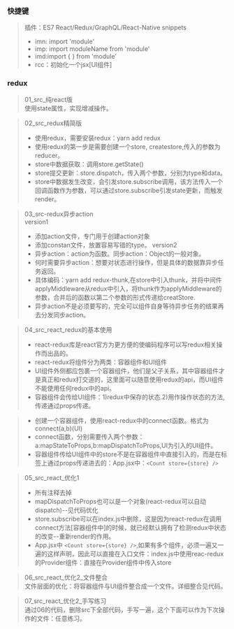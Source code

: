 ### 快捷键 
> 插件：ES7 React/Redux/GraphQL/React-Native snippets 
> + imn: import 'module' 
> + imp: import moduleName from 'module'  
> + imd:import {  } from 'module'   
> + rcc：初始化一个jsx[UI组件]    

### redux
>  01_src_纯react版  
>  使用state属性，实现增减操作。  

>  02_src_redux精简版  
> + 使用redux，需要安装redux：yarn add redux  
> + 使用redux的第一步是需要创建一个store, createstore,传入的参数为reducer。    
> + store中数据获取：调用store.getState() 
> + store提交更新：store.dispatch，传入两个参数，分别为type和data。 
> + store中数据发生改变，会引发store.subscribe调用，该方法传入一个回调函数作为参数，可以通过store.subscribe引发state更新，而触发render。

> 03_src-redux异步action  
> version1
> + 添加action文件，专门用于创建action对象  
> + 添加constan文件，放置容易写错的type。 
> version2
> + 异步action：action为函数。同步action：Object的一般对象。  
> + 何时需要异步action：想要对状态进行操作，但是具体的数据靠异步任务返回。  
> + 具体编码：yarn add redux-thunk,在store中引入thunk，并将中间件applyMiddleware从redux中引入，将thunk作为applyMiddleware的参数，合并后的函数以第二个参数的形式传递给creatStore.  
> + 异步action不是必须要写的，完全可以组件自身等待异步任务的结果再去分发同步action。

> 04_src_react_redux的基本使用  
> + react-redux库是react官方为更方便的使编码程序可以写redux相关操作而出品的。  
> + react-redux将组件分为两类：容器组件和UI组件   
> + UI组件外侧都应包裹一个容器组件，他们是父子关系，其中容器组件才是真正和redux打交道的，这里面可以随意使用redux的api，而UI组件不能使用任何redux中的api。   
> + 容器组件会传给UI组件：1)redux中保存的状态.2)用作操作状态的方法,传递通过props传递。  

> + 创建一个容器组件，使用react-redux中的connect函数。格式为connect(a,b)(UI)  
> + connect函数，分别需要传入两个参数：a:mapStateToProps,b:mapDispatchToProps,UI为引入的UI组件。 
> + 容器组件传给UI组件中的store不是在容器组件中直接引入的，而是在标签上通过props传递进去的：App.jsx中：`<Count store={store} />`  

> 05_src_react_优化1   
> + 所有注释去掉  
> + mapDispatchToProps也可以是一个对象(react-redux可以自动dispatch)--见代码优化    
> + store.subscribe可以在index.js中删除，这是因为react-redux在调用connect方法[容器组件中]的时候，就已经默认拥有了检测redux中状态的改变--重新render的作用。  
> + App.jsx中 `<Count store={store} />`,如果有多个组件，必须一遍又一遍的这样声明，因此可以直接在入口文件：index.js中使用reac-redux的Provider组件：直接在Provider组件中传入store   

> 06_src_react_优化2_文件整合   
> 文件层面的优化：将容器组件与UI组件整合成一个文件。详细整合见代码。  

> 07_src_react_优化2_手写练习  
> 通过06的代码，删除src下全部代码，手写一遍，这个下面可以作为下次操作的文件：任意练习。 


